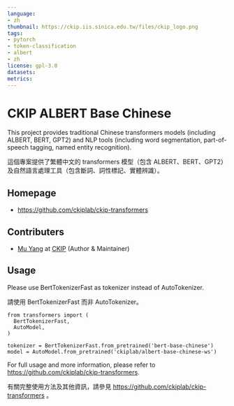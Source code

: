 ```yaml
---
language:
- zh
thumbnail: https://ckip.iis.sinica.edu.tw/files/ckip_logo.png
tags:
- pytorch
- token-classification
- albert
- zh
license: gpl-3.0
datasets:
metrics:
---
```


# CKIP ALBERT Base Chinese

This project provides traditional Chinese transformers models (including ALBERT, BERT, GPT2) and NLP tools (including word segmentation, part-of-speech tagging, named entity recognition).

這個專案提供了繁體中文的 transformers 模型（包含 ALBERT、BERT、GPT2）及自然語言處理工具（包含斷詞、詞性標記、實體辨識）。

## Homepage

* https://github.com/ckiplab/ckip-transformers

## Contributers

* [Mu Yang](https://muyang.pro) at [CKIP](https://ckip.iis.sinica.edu.tw) (Author & Maintainer)

## Usage

Please use BertTokenizerFast as tokenizer instead of AutoTokenizer.

請使用 BertTokenizerFast 而非 AutoTokenizer。

```
from transformers import (
  BertTokenizerFast,
  AutoModel,
)

tokenizer = BertTokenizerFast.from_pretrained('bert-base-chinese')
model = AutoModel.from_pretrained('ckiplab/albert-base-chinese-ws')
```

For full usage and more information, please refer to https://github.com/ckiplab/ckip-transformers.

有關完整使用方法及其他資訊，請參見 https://github.com/ckiplab/ckip-transformers 。
